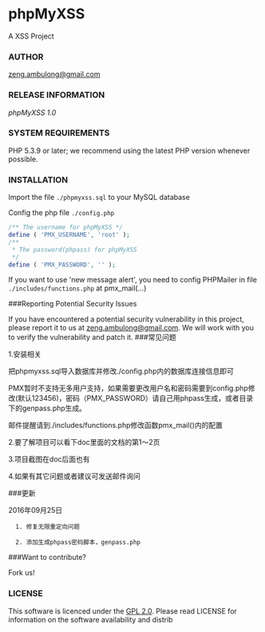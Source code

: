 phpMyXSS
========

A XSS Project


### AUTHOR
[zeng.ambulong@gmail.com](mailto:zeng.ambulong@gmail.com)

### RELEASE INFORMATION
*phpMyXSS 1.0*

### SYSTEM REQUIREMENTS

PHP 5.3.9 or later; we recommend using the
latest PHP version whenever possible.

### INSTALLATION

Import the file `./phpmyxss.sql` to your MySQL database

Config the php file `./config.php`
```php
/** The username for phpMyXSS */
define ( 'PMX_USERNAME', 'root' );
/**
 * The password(phpass) for phpMyXSS
 */
define ( 'PMX_PASSWORD', '' );
```

If you want to use 'new message alert', you need to config PHPMailer in file `./includes/functions.php` at pmx_mail(...)

###Reporting Potential Security Issues

If you have encountered a potential security vulnerability in this project, please report it to us at [zeng.ambulong@gmail.com](mailto:zeng.ambulong@gmail.com). We will work with you to verify the vulnerability and patch it.
###常见问题

1.安装相关

   把phpmyxss.sql导入数据库并修改./config.php内的数据库连接信息即可

   PMX暂时不支持无多用户支持，如果需要更改用户名和密码需要到config.php修改(默认123456)，密码（PMX_PASSWORD）请自己用phpass生成，或者目录下的genpass.php生成。

   邮件提醒请到./includes/functions.php修改函数pmx_mail()内的配置
   
2.要了解项目可以看下doc里面的文档的第1～2页

3.项目截图在doc后面也有

4.如果有其它问题或者建议可发送邮件询问

###更新

   2016年09月25日

      1. 修复无限重定向问题

      2. 添加生成phpass密码脚本，genpass.php

###Want to contribute?

Fork us!

### LICENSE

This software is licenced under the [GPL 2.0](http://www.gnu.org/licenses/gpl-2.0.html). Please read LICENSE for information on the
software availability and distrib
